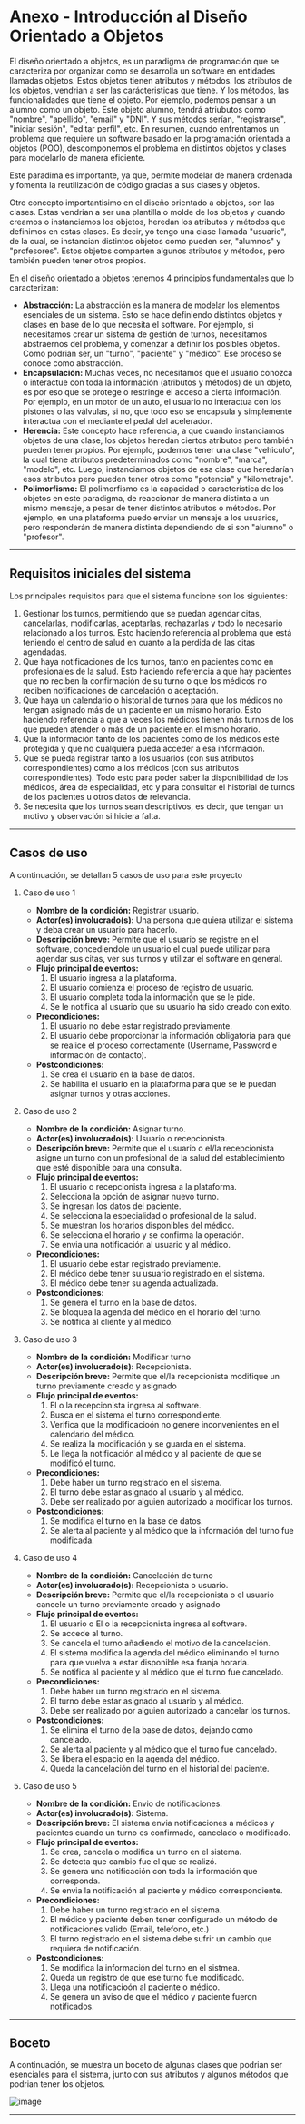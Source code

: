 # Anexo - Introducción al Diseño Orientado a Objetos

El diseño orientado a objetos, es un paradigma de programación que se caracteriza por organizar como se desarrolla un software en entidades llamadas objetos. Estos objetos tienen atributos y métodos. los atributos de los objetos, vendrian a ser las carácteristicas que tiene. Y los métodos, las funcionalidades que tiene el objeto. Por ejemplo, podemos pensar a un alumno como un objeto. Este objeto alumno, tendrá atriubutos como "nombre", "apellido", "email" y "DNI". Y sus métodos serían, "registrarse", "iniciar sesión", "editar perfil", etc. En resumen, cuando enfrentamos un problema que requiere un software basado en la programación orientada a objetos (POO), descomponemos el problema en distintos objetos y clases para modelarlo de manera eficiente.

Este paradima es importante, ya que, permite modelar de manera ordenada y fomenta la reutilización de código gracias a sus clases y objetos.

Otro concepto importantisimo en el diseño orientado a objetos, son las clases. Estas vendrian a ser una plantilla o molde de los objetos y cuando creamos o instanciamos los objetos, heredan los atributos y métodos que definimos en estas clases. Es decir, yo tengo una clase llamada "usuario", de la cual, se instancian distintos objetos como pueden ser, "alumnos" y "profesores". Estos objetos comparten algunos atributos y métodos, pero también pueden tener otros propios.

En el diseño orientado a objetos tenemos 4 principios fundamentales que lo caracterizan:

* **Abstracción:** La abstracción es la manera de modelar los elementos esenciales de un sistema. Esto se hace definiendo distintos objetos y clases en base de lo que necesita el software. Por ejemplo, si necesitamos crear un sistema de gestión de turnos, necesitamos abstraernos del problema, y comenzar a definir los posibles objetos. Como podrian ser, un "turno", "paciente" y "médico". Ese proceso se conoce como abstracción.
* **Encapsulación:** Muchas veces, no necesitamos que el usuario conozca o interactue con toda la información (atributos y métodos) de un objeto, es por eso que se protege o restringe el acceso a cierta información. Por ejemplo, en un motor de un auto, el usuario no interactua con los pistones o las válvulas, si no, que todo eso se encapsula y simplemente interactua con el mediante el pedal del acelerador.
* **Herencia:** Este concepto hace referencia, a que cuando instanciamos objetos de una clase, los objetos heredan ciertos atributos pero también pueden tener propios. Por ejemplo, podemos tener una clase "vehiculo", la cual tiene atributos predeterminados como "nombre", "marca", "modelo", etc. Luego, instanciamos objetos de esa clase que heredarían esos atributos pero pueden tener otros como "potencia" y "kilometraje".
* **Polimorfismo:** El polimorfismo es la capacidad o caracteristica de los objetos en este paradigma, de reaccionar de manera distinta a un mismo mensaje, a pesar de tener distintos atributos o métodos. Por ejemplo, en una plataforma puedo enviar un mensaje a los usuarios, pero responderán de manera distinta dependiendo de si son "alumno" o "profesor".

***

## Requisitos iniciales del sistema

Los principales requisitos para que el sistema funcione son los siguientes:

1. Gestionar los turnos, permitiendo que se puedan agendar citas, cancelarlas, modificarlas, aceptarlas, rechazarlas y todo lo necesario relacionado a los turnos. Esto haciendo referencia al problema que está teniendo el centro de salud en cuanto a la perdida de las citas agendadas.
2. Que haya notificaciones de los turnos, tanto en pacientes como en profesionales de la salud. Esto haciendo referencia a que hay pacientes que no reciben la confirmación de su turno o que los médicos no reciben notificaciones de cancelación o aceptación.
3. Que haya un calendario o historial de turnos para que los médicos no tengan asignado más de un paciente en un mismo horario. Esto haciendo referencia a que a veces los médicos tienen más turnos de los que pueden atender o más de un paciente en el mismo horario.
4. Que la información tanto de los pacientes como de los médicos esté protegida y que no cualquiera pueda acceder a esa información.
5. Que se pueda registrar tanto a los usuarios (con sus atributos correspondientes) como a los médicos (con sus atributos correspondientes). Todo esto para poder saber la disponibilidad de los médicos, área de especialidad, etc y para consultar el historial de turnos de los pacientes u otros datos de relevancia.
6. Se necesita que los turnos sean descriptivos, es decir, que tengan un motivo y observación si hiciera falta.

***

## Casos de uso

A continuación, se detallan 5 casos de uso para este proyecto

1. Caso de uso 1
   * **Nombre de la condición:** Registrar usuario.
   * **Actor(es) involucrado(s):** Una persona que quiera utilizar el sistema y deba crear un usuario para hacerlo.
   * **Descripción breve:** Permite que el usuario se registre en el software, concediendole un usuario el cual puede utilizar para agendar sus citas, ver sus turnos y utilizar el software en general.
   * **Flujo principal de eventos:**
      1. El usuario ingresa a la plataforma.
      2. El usuario comienza el proceso de registro de usuario.
      3. El usuario completa toda la información que se le pide.
      4. Se le notifica al usuario que su usuario ha sido creado con exito.
   * **Precondiciones:**
      1. El usuario no debe estar registrado previamente.
      2. El usuario debe proporcionar la información obligatoria para que se realice el proceso correctamente (Username, Password e información de contacto).
   * **Postcondiciones:**
      1. Se crea el usuario en la base de datos.
      2. Se habilita el usuario en la plataforma para que se le puedan asignar turnos y otras acciones.
    
2. Caso de uso 2
   * **Nombre de la condición:** Asignar turno.
   * **Actor(es) involucrado(s):** Usuario o recepcionista.
   * **Descripción breve:** Permite que el usuario o el/la recepcionista asigne un turno con un profesional de la salud del establecimiento que esté disponible para una consulta.
   * **Flujo principal de eventos:**
      1. El usuario o recepcionista ingresa a la plataforma.
      2. Selecciona la opción de asignar nuevo turno.
      3. Se ingresan los datos del paciente.
      4. Se selecciona la especialidad o profesional de la salud.
      5. Se muestran los horarios disponibles del médico.
      6. Se selecciona el horario y se confirma la operación.
      7. Se envia una notificación al usuario y al médico.
   * **Precondiciones:**
      1. El usuario debe estar registrado previamente.
      2. El médico debe tener su usuario registrado en el sistema.
      3. El médico debe tener su agenda actualizada.
   * **Postcondiciones:**
      1. Se genera el turno en la base de datos.
      2. Se bloquea la agenda del médico en el horario del turno.
      3. Se notifica al cliente y al médico.
    
3. Caso de uso 3
   * **Nombre de la condición:** Modificar turno
   * **Actor(es) involucrado(s):** Recepcionista.
   * **Descripción breve:** Permite que el/la recepcionista modifique un turno previamente creado y asignado
   * **Flujo principal de eventos:**
      1. El o la recepcionista ingresa al software.
      2. Busca en el sistema el turno correspondiente.
      3. Verifica que la modificacioón no genere inconvenientes en el calendario del médico.
      4. Se realiza la modificación y se guarda en el sistema.
      5. Le llega la notificación al médico y al paciente de que se modificó el turno.
   * **Precondiciones:**
      1. Debe haber un turno registrado en el sistema.
      2. El turno debe estar asignado al usuario y al médico.
      3. Debe ser realizado por alguien autorizado a modificar los turnos.
   * **Postcondiciones:**
      1. Se modifica el turno en la base de datos.
      2. Se alerta al paciente y al médico que la información del turno fue modificada.
    
4. Caso de uso 4
   * **Nombre de la condición:** Cancelación de turno
   * **Actor(es) involucrado(s):** Recepcionista o usuario.
   * **Descripción breve:** Permite que el/la recepcionista o el usuario cancele un turno previamente creado y asignado
   * **Flujo principal de eventos:**
      1. El usuario o El o la recepcionista ingresa al software.
      2. Se accede al turno.
      3. Se cancela el turno añadiendo el motivo de la cancelación.
      4. El sistema modifica la agenda del médico eliminando el turno para que vuelva a estar disponible esa franja horaria.
      5. Se notifica al paciente y al médico que el turno fue cancelado.
   * **Precondiciones:**
      1. Debe haber un turno registrado en el sistema.
      2. El turno debe estar asignado al usuario y al médico.
      3. Debe ser realizado por alguien autorizado a cancelar los turnos.
   * **Postcondiciones:**
      1. Se elimina el turno de la base de datos, dejando como cancelado.
      2. Se alerta al paciente y al médico que el turno fue cancelado.
      3. Se libera el espacio en la agenda del médico.
      4. Queda la cancelación del turno en el historial del paciente.
    
5. Caso de uso 5
   * **Nombre de la condición:** Envio de notificaciones.
   * **Actor(es) involucrado(s):** Sistema.
   * **Descripción breve:** El sistema envia notificaciones a médicos y pacientes cuando un turno es confirmado, cancelado o modificado.
   * **Flujo principal de eventos:**
      1. Se crea, cancela o modifica un turno en el sistema.
      2. Se detecta que cambio fue el que se realizó.
      3. Se genera una notificación con toda la información que corresponda.
      4. Se envia la notificación al paciente y médico correspondiente.
   * **Precondiciones:**
      1. Debe haber un turno registrado en el sistema.
      2. El médico y paciente deben tener configurado un método de notificaciones valido (Email, telefono, etc.)
      3. El turno registrado en el sistema debe sufrir un cambio que requiera de notificación.
   * **Postcondiciones:**
      1. Se modifica la información del turno en el sistmea.
      2. Queda un registro de que ese turno fue modificado.
      3. Llega una notificacioón al paciente o médico.
      4. Se genera un aviso de que el médico y paciente fueron notificados.

***
## Boceto

A continuación, se muestra un boceto de algunas clases que podrian ser esenciales para el sistema, junto con sus atributos y algunos métodos que podrian tener los objetos.

![image](https://github.com/user-attachments/assets/46827532-dfd1-4aca-a75a-f82158019fd5)
***
